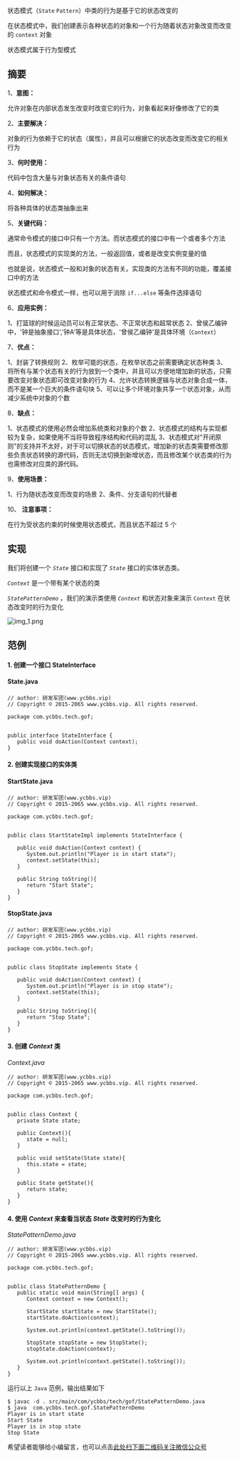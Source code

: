 状态模式（`State` `Pattern`）中类的行为是基于它的状态改变的

在状态模式中，我们创建表示各种状态的对象和一个行为随着状态对象改变而改变的 `context` 对象

状态模式属于行为型模式

## 摘要 ##

1、**意图：**

允许对象在内部状态发生改变时改变它的行为，对象看起来好像修改了它的类

2、**主要解决：**

对象的行为依赖于它的状态（属性），并且可以根据它的状态改变而改变它的相关行为

3、**何时使用：**

代码中包含大量与对象状态有关的条件语句

4、**如何解决：**

将各种具体的状态类抽象出来

5、**关键代码：**

通常命令模式的接口中只有一个方法。而状态模式的接口中有一个或者多个方法

而且，状态模式的实现类的方法，一般返回值，或者是改变实例变量的值

也就是说，状态模式一般和对象的状态有关。实现类的方法有不同的功能，覆盖接口中的方法

状态模式和命令模式一样，也可以用于消除 `if...else` 等条件选择语句

6、**应用实例：**

1、打篮球的时候运动员可以有正常状态、不正常状态和超常状态
2、曾侯乙编钟中，'钟是抽象接口','钟A'等是具体状态，'曾侯乙编钟'是具体环境（`Context`）

7、**优点：**

1、封装了转换规则
2、枚举可能的状态，在枚举状态之前需要确定状态种类
3、将所有与某个状态有关的行为放到一个类中，并且可以方便地增加新的状态，只需要改变对象状态即可改变对象的行为
4、允许状态转换逻辑与状态对象合成一体，而不是某一个巨大的条件语句块
5、可以让多个环境对象共享一个状态对象，从而减少系统中对象的个数

8、**缺点：**

1、状态模式的使用必然会增加系统类和对象的个数
2、状态模式的结构与实现都较为复杂，如果使用不当将导致程序结构和代码的混乱
3、状态模式对"开闭原则"的支持并不太好，对于可以切换状态的状态模式，增加新的状态类需要修改那些负责状态转换的源代码，否则无法切换到新增状态，而且修改某个状态类的行为也需修改对应类的源代码。

9、**使用场景：**

1、行为随状态改变而改变的场景
2、条件、分支语句的代替者

10、 **注意事项：**

在行为受状态约束的时候使用状态模式，而且状态不超过 5 个

## 实现 ##

我们将创建一个 *`State`* 接口和实现了 *`State`* 接口的实体状态类。

*`Context`* 是一个带有某个状态的类

*`StatePatternDemo`* ，我们的演示类使用 *`Context`* 和状态对象来演示 `Context` 在状态改变时的行为变化

![img\_1.png][img_1.png]

## 范例 ##

#### 1. 创建一个接口 StateInterface ####

#### State.java ####

```
// author: 研发军团(www.ycbbs.vip)
// Copyright © 2015-2065 www.ycbbs.vip. All rights reserved.

package com.ycbbs.tech.gof;


public interface StateInterface {
   public void doAction(Context context);
}
```

#### 2. 创建实现接口的实体类 ####

#### StartState.java ####

```
// author: 研发军团(www.ycbbs.vip)
// Copyright © 2015-2065 www.ycbbs.vip. All rights reserved.

package com.ycbbs.tech.gof;


public class StartStateImpl implements StateInterface {

   public void doAction(Context context) {
      System.out.println("Player is in start state");
      context.setState(this);   
   }

   public String toString(){
      return "Start State";
   }
}
```

#### StopState.java ####

```
// author: 研发军团(www.ycbbs.vip)
// Copyright © 2015-2065 www.ycbbs.vip. All rights reserved.

package com.ycbbs.tech.gof;


public class StopState implements State {

   public void doAction(Context context) {
      System.out.println("Player is in stop state");
      context.setState(this);   
   }

   public String toString(){
      return "Stop State";
   }
}
```

#### 3. 创建 *Context* 类 ####

*Context.java*

```
// author: 研发军团(www.ycbbs.vip)
// Copyright © 2015-2065 www.ycbbs.vip. All rights reserved.

package com.ycbbs.tech.gof;


public class Context {
   private State state;

   public Context(){
      state = null;
   }

   public void setState(State state){
      this.state = state;       
   }

   public State getState(){
      return state;
   }
}
```

#### 4. 使用 *Context* 来查看当状态 *State* 改变时的行为变化 ####

*StatePatternDemo.java*

```
// author: 研发军团(www.ycbbs.vip)
// Copyright © 2015-2065 www.ycbbs.vip. All rights reserved.

package com.ycbbs.tech.gof;


public class StatePatternDemo {
   public static void main(String[] args) {
      Context context = new Context();

      StartState startState = new StartState();
      startState.doAction(context);

      System.out.println(context.getState().toString());

      StopState stopState = new StopState();
      stopState.doAction(context);

      System.out.println(context.getState().toString());
   }
}
```

运行以上 `Java` 范例，输出结果如下

```
$ javac -d . src/main/com/ycbbs/tech/gof/StatePatternDemo.java
$ java  com.ycbbs.tech.gof.StatePatternDemo
Player is in start state
Start State
Player is in stop state
Stop State
```

[img_1.png]: https://gitee.com/duchaochen/gongzhonghao/raw/master/个人博客文章/001-images/souyunku-web/2019/08/0802/03/25/img_1.png

希望读者能够给小编留言，也可以点击[此处扫下面二维码关注微信公众号](https://www.ycbbs.vip/?p=28 "此处扫下面二维码关注微信公众号")